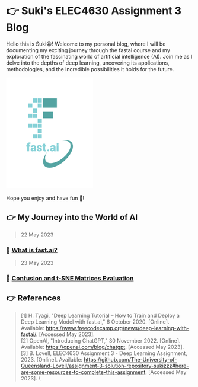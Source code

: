 # :point_right: Suki's ELEC4630 Assignment 3 Blog

Hello this is Suki:grinning:! Welcome to my personal blog, where I will be documenting my exciting journey through the fastai course and my exploration of the fascinating world of artificial intelligence (AI). Join me as I delve into the depths of deep learning, uncovering its applications, methodologies, and the incredible possibilities it holds for the future.

![Image of fast.ai logo](images/logo.png)

Hope you enjoy and have fun :partying_face:!

## 	:point_right: My Journey into the World of AI

> 22 May 2023
### :footprints: [What is fast.ai?](https://github.com/sukizzz/Suki-s-Fast.ai-Blog.github.io/blob/master/_posts/2023-05-22-whatisfastai.md)

> 23 May 2023
### :footprints: [Confusion and t-SNE Matrices Evaluation](https://github.com/sukizzz/Suki-s-Fast.ai-Blog.github.io/blob/master/_posts/2023-05-23-confusionandtsnematrix.md)

## 	:point_right: References

>[1] 	H. Tyagi, "Deep Learning Tutorial – How to Train and Deploy a Deep Learning Model with fast.ai," 6 October 2020. [Online]. Available: https://www.freecodecamp.org/news/deep-learning-with-fastai/. [Accessed May 2023]. \
>[2] 	OpenAI, "Introducing ChatGPT," 30 November 2022. [Online]. Available: https://openai.com/blog/chatgpt. [Accessed May 2023]. \
>[3] 	B. Lovell, ELEC4630 Assignment 3 - Deep Learning Assignment, 2023. [Online]. Available: https://github.com/The-University-of-Queensland-Lovell/assignment-3-solution-repository-sukizzz#here-are-some-resources-to-complete-this-assignment. [Accessed May 2023]. \
